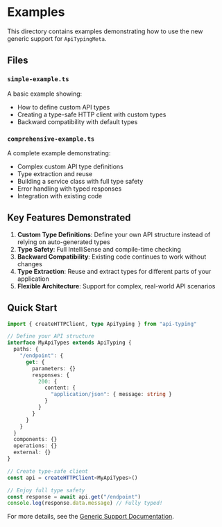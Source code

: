 # Examples

This directory contains examples demonstrating how to use the new generic support for `ApiTypingMeta`.

## Files

### `simple-example.ts`
A basic example showing:
- How to define custom API types
- Creating a type-safe HTTP client with custom types
- Backward compatibility with default types

### `comprehensive-example.ts`
A complete example demonstrating:
- Complex custom API type definitions
- Type extraction and reuse
- Building a service class with full type safety
- Error handling with typed responses
- Integration with existing code

## Key Features Demonstrated

1. **Custom Type Definitions**: Define your own API structure instead of relying on auto-generated types
2. **Type Safety**: Full IntelliSense and compile-time checking
3. **Backward Compatibility**: Existing code continues to work without changes
4. **Type Extraction**: Reuse and extract types for different parts of your application
5. **Flexible Architecture**: Support for complex, real-world API scenarios

## Quick Start

```typescript
import { createHTTPClient, type ApiTyping } from "api-typing"

// Define your API structure
interface MyApiTypes extends ApiTyping {
  paths: {
    "/endpoint": {
      get: {
        parameters: {}
        responses: {
          200: {
            content: {
              "application/json": { message: string }
            }
          }
        }
      }
    }
  }
  components: {}
  operations: {}
  external: {}
}

// Create type-safe client
const api = createHTTPClient<MyApiTypes>()

// Enjoy full type safety
const response = await api.get("/endpoint")
console.log(response.data.message) // Fully typed!
```

For more details, see the [Generic Support Documentation](../docs/pro/generic-support.md).